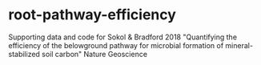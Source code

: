 # root-pathway-efficiency
Supporting data and code for Sokol &amp; Bradford 2018 "Quantifying the efficiency of the belowground pathway for microbial formation of mineral-stabilized soil carbon" Nature Geoscience
